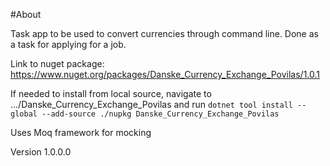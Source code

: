 #About

Task app to be used to convert currencies through command line.
Done as a task for applying for a job.

Link to nuget package: https://www.nuget.org/packages/Danske_Currency_Exchange_Povilas/1.0.1

If needed to install from local source, navigate to .../Danske_Currency_Exchange_Povilas and run
`dotnet tool install --global --add-source ./nupkg Danske_Currency_Exchange_Povilas`

Uses Moq framework for mocking

Version 1.0.0.0

